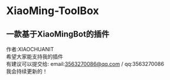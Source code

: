 # XiaoMing-ToolBox
一款基于XiaoMingBot的插件           
---------------------------------------------------------         
作者:XIAOCHUANIT              
希望大家能支持我的插件            
有建议可以提交给: email:3563270086@qq.com / qq:3563270086               
我会持续更新的！             
